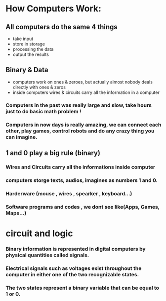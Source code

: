 # How Computers Work:

## All computers do the same 4 things
* take input
* store in storage
* processing the data
* output the results

## Binary & Data
* computers work on ones & zeroes, but actually almost nobody deals directly with ones & zeros
* inside computers wires & circuits carry all the information in a computer

### Computers in the past was really large and slow, take hours just to do basic math problem !
### Computers in now days is really amazing, we can connect each other, play games, control robots and do any crazy thing you can imagine.

## 1 and 0 play a big rule (binary)
### Wires and Circuits carry all the informations inside computer
### computers storge texts, audios, imagines as numbers 1 and 0.

### Harderware (mouse , wires , spearker , keyboard...)
### Software programs and codes , we dont see like(Apps, Games, Maps...)

 # circuit and logic
### Binary information is represented in digital computers by physical quantities called signals.
### Electrical signals such as voltages exist throughout the computer in either one of the two recognizable states.
### The two states represent a binary variable that can be equal to 1 or 0.

